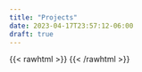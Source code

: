 ```yaml
---
title: "Projects"
date: 2023-04-17T23:57:12-06:00
draft: true
---
```


{{< rawhtml >}}
    <style>
        .content {
            margin-top: -3rem}
    </style>
{{< /rawhtml >}}